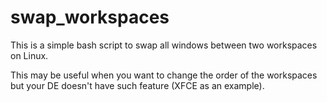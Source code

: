 # swap_workspaces

This is a simple bash script to swap all windows between two workspaces on Linux.

This may be useful when you want to change the order of the workspaces but your DE doesn't have such feature (XFCE as an example).
